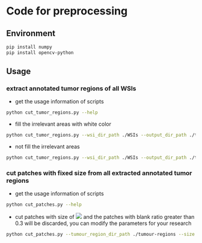 # Code for preprocessing

## Environment

```bash
pip install numpy
pip install opencv-python
```

## Usage

### extract annotated tumor regions of all WSIs

- get the usage information of scripts

```bash
python cut_tumor_regions.py --help
```

- fill the irrelevant areas with white color

```bash
python cut_tumor_regions.py --wsi_dir_path ./WSIs --output_dir_path ./tumour-regions
```

- not fill the irrelevant areas

```bash
python cut_tumor_regions.py --wsi_dir_path ./WSIs --output_dir_path ./tumour-regions --not_filled_other_regions
```

### cut patches with fixed size from all extracted annotated tumor regions

- get the usage information of scripts

```bash
python cut_patches.py --help
```

- cut patches with size of ![](https://render.githubusercontent.com/render/math?math=256\times256) and the patches with blank ratio greater than 0.3 will be discarded, you can modify the parameters for your research

```bash
python cut_patches.py --tumour_region_dir_path ./tumour-regions --size 256 --max_blank_ratio 0.3 --output_dir_path ./patches
```
